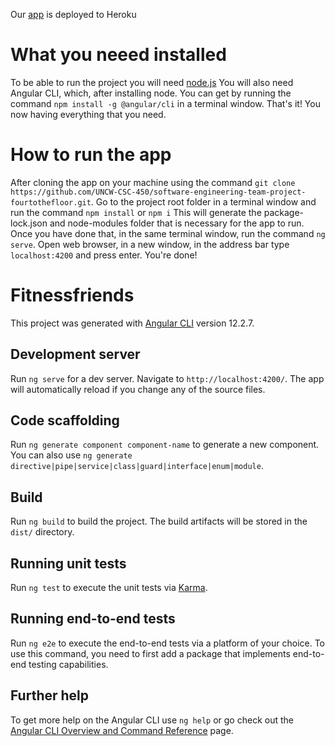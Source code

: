 Our [app](global-fitness.herokuapp.com) is deployed to Heroku 

# What you neeed installed 
To be able to run the project you will need [node.js](https://nodejs.org/en/download)
You will also need Angular CLI, which, after installing node. You can get by running the command `npm install -g @angular/cli` in a terminal window.
That's it! You now having everything that you need.

# How to run the app
After cloning the app on your machine using the command `git clone https://github.com/UNCW-CSC-450/software-engineering-team-project-fourtothefloor.git`.
Go to the project root folder in a terminal window and run the command `npm install` or `npm i` This will generate the package-lock.json and node-modules folder that is necessary for the app to run.
Once you have done that, in the same terminal window, run the command `ng serve`. Open web browser, in a new window, in the address bar type `localhost:4200` and press enter.
You're done!

# Fitnessfriends

This project was generated with [Angular CLI](https://github.com/angular/angular-cli) version 12.2.7.

## Development server

Run `ng serve` for a dev server. Navigate to `http://localhost:4200/`. The app will automatically reload if you change any of the source files.

## Code scaffolding

Run `ng generate component component-name` to generate a new component. You can also use `ng generate directive|pipe|service|class|guard|interface|enum|module`.

## Build

Run `ng build` to build the project. The build artifacts will be stored in the `dist/` directory.

## Running unit tests

Run `ng test` to execute the unit tests via [Karma](https://karma-runner.github.io).

## Running end-to-end tests

Run `ng e2e` to execute the end-to-end tests via a platform of your choice. To use this command, you need to first add a package that implements end-to-end testing capabilities.

## Further help

To get more help on the Angular CLI use `ng help` or go check out the [Angular CLI Overview and Command Reference](https://angular.io/cli) page.
